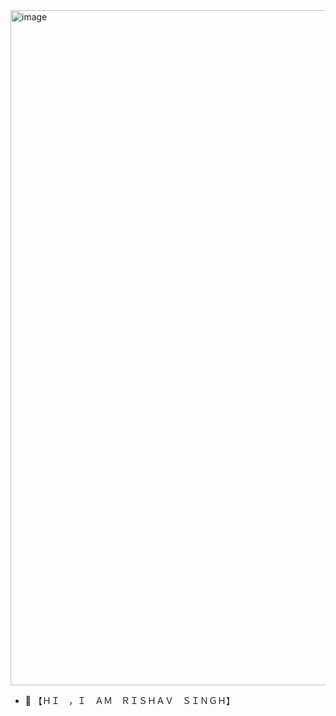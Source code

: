 <img width="1920" height="1080" alt="image" src="https://github.com/user-attachments/assets/8a9a9269-d09a-4b55-a7d0-386311916ff2" />

- 👋 【﻿ＨＩ　，Ｉ　ＡＭ　ＲＩＳＨＡＶ　ＳＩＮＧＨ】
<!---
rishav-1306/rishav-1306 is a ✨ special ✨ repository because its `README.md` (this file) appears on your GitHub profile.
You can click the Preview link to take a look at your changes.
--->
